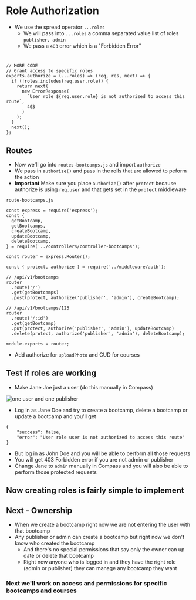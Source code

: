 # Role Authorization
* We use the spread operator `...roles`
    - We will pass into `...roles` a comma separated value list of roles `publisher, admin`
    - We pass a `403` error which is a "Forbidden Error"

#
```
// MORE CODE
// Grant access to specific roles
exports.authorize = (...roles) => (req, res, next) => {
  if (!roles.includes(req.user.role)) {
    return next(
      new ErrorResponse(
        `User role ${req.user.role} is not authorized to access this route`,
        403
      )
    );
  }
  next(); 
};
```

## Routes
* Now we'll go into `routes-bootcamps.js` and import `authorize`
* We pass in `authorize()` and pass in the rolls that are allowed to peform the action
* **important** Make sure you place `authorize()` after `protect` because authorize is using `req.user` and that gets set in the `protect` middleware

`route-bootcamps.js`

```
const express = require('express');
const {
  getBootcamp,
  getBootcamps,
  createBootcamp,
  updateBootcamp,
  deleteBootcamp,
} = require('../controllers/controller-bootcamps');

const router = express.Router();

const { protect, authorize } = require('../middleware/auth');

// /api/v1/bootcamps
router
  .route('/')
  .get(getBootcamps)
  .post(protect, authorize('publisher', 'admin'), createBootcamp);

// /api/v1/bootcamps/123
router
  .route('/:id')
  .get(getBootcamp)
  .put(protect, authorize('publisher', 'admin'), updateBootcamp)
  .delete(protect, authorize('publisher', 'admin'), deleteBootcamp);

module.exports = router;
```

* Add authorize for `uploadPhoto` and CUD for courses

## Test if roles are working
* Make Jane Joe just a user (do this manually in Compass)

![one user and one publisher](https://i.imgur.com/hkXcRmC.png)

* Log in as Jane Doe and try to create a bootcamp, delete a bootcamp or update a bootcamp and you'll get

```
{
    "success": false,
    "error": "User role user is not authorized to access this route"
}
```

* But log in as John Doe and you will be able to perform all those requests
* You will get 403 Forbidden error if you are not admin or publisher
* Change Jane to `admin` manually in Compass and you will also be able to perform those protected requests

## Now creating roles is fairly simple to implement

## Next - Ownership
* When we create a bootcamp right now we are not entering the user with that bootcamp
* Any publisher or admin can create a bootcamp but right now we don't know who created the bootcamp
    - And there's no special permissions that say only the owner can up date or delete that bootcamp
    - Right now anyone who is logged in and they have the right role (admin or publisher) they can manage any bootcamp they want

### Next we'll work on access and permissions for specific bootcamps and courses 
